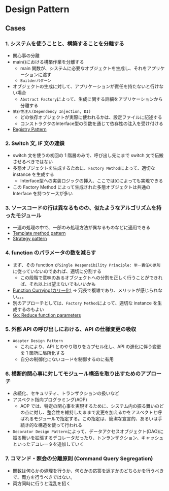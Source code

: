 # Design Pattern

## Cases

### 1. システムを使うことと、構築することを分離する

- 関心事の分離
- main()における構築作業を分離する
  - main 関数が、システムに必要なオブジェクトを生成し、それをアプリケーションに渡す
  - `Builderパターン`
- オブジェクトの生成に対して、アプリケーションが責任を持たないと行けない場合
  - `Abstract Factory`によって、生成に関する詳細をアプリケーションから分離する
- `依存性注入(Dependency Injection, DI)`
  - どの依存オブジェクトが実際に使われるかは、設定ファイルに記述する
  - コンストラクタのInterface型の引数を通じて依存性の注入を受け付ける
- [Registry Pattern](https://medium.com/@david.s.qian/design-pattern-registry-f6bacdf39882)

### 2. Switch 文, IF 文の連鎖

- switch 文を使うの初回の 1 階層のみで、呼び出し先にまで switch 文で伝搬させるべきではない
- 多態オブジェクトを生成するために、`Factory Method`によって、適切な instance を生成する
  - Interface型への実装ロジックの挿入、ここでは`DI`によっても実現できる
- この Factory Method によって生成された多態オブジェクトは共通の Interface を持つケースが多い

### 3. ソースコードの行は異なるものの、似たようなアルゴリズムを持ったモジュール
- 一連の処理の中で、一部のみ処理方法が異なるものなどに適用できる
- [Template method pattern](https://github.com/hiromaily/documents/tree/main/architecture/design-pattern#template-design-pattern)
- [Strategy pattern](https://github.com/hiromaily/documents/tree/main/architecture/design-pattern#strategy-design-pattern)

### 4. function のパラメータの数を減らす

- まず、その function が`Single Responsibility Principle: 単一責任の原則` に従っていないのであれば、適切に分割する
  - この段階で意味のあるオブジェクトへの分割を正しく行うことができれば、それ以上は望まないでもいいかも
- [Function Currying(カリー化)](https://en.wikipedia.org/wiki/Currying) => 冗長で複雑であり、メリットが感じられない。。。
- 別のアプローチとしては、`Factory Method`によって、適切な instance を生成するのもよい
- [Go: Reduce function parameters](https://medium.com/@meeusdylan/go-reduce-function-parameters-19b785a87a59)

### 5. 外部 API の呼び出しにおける、API の仕様変更の吸収

- `Adapter Design Pattern`
  - これにより、API とのやり取りをカプセル化し、API の進化に伴う変更を 1 箇所に局所化する
  - 自分の制御化にないコードを制御するのに有用

### 6. 横断的関心事に対してモジュール構造を取り出すためのアプローチ

- 永続化、セキュリティ、トランザクションの扱いなど
- アスペクト指向プログラミング(AOP)
  - AOP では、特定の関心事を実現するために、システム内の振る舞いのどの点に対し、整合性を維持したままで変更を加えるかをアスペクトと呼ばれるモジュールで指定する。この指定は、簡潔な宣言的、あるいは手続き的な構造を使って行われる
- `Decorator Design Pattern`によって、データアクセスオブジェクト(DAO)に振る舞いを拡張するデコレータだったり、トンランザクション、キャッシュといったデコレータを追加していく

### 7. コマンド・照会の分離原則 (Command Query Segregation)

- 関数は何らかの処理を行うか、何らかの応答を返すかのどちらかを行うべきで、両方を行うべきではない。
- 両方同時に行うと混乱を招く
